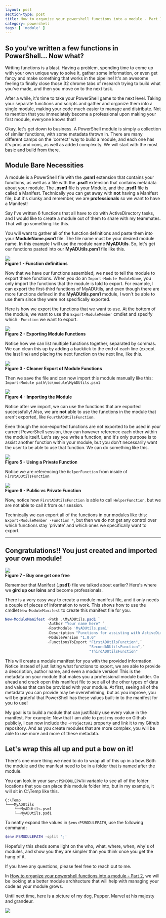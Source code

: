 ```yaml
---
layout: post
section-type: post
title: How to organize your powershell functions into a module - Part 1
category: powershell
tags: [ 'module' ]
---
```


## So you've written a few functions in PowerShell... Now what?

Writing functions is a blast. Having a problem, spending time to come up with your own unique way to solve it, gather some information, or even get fancy and make something that works in the pipeline! It's an awesome feeling to finally close those 32 chrome tabs of research trying to build what you've made, and then you move on to the next task.

After a while, it's time to take your PowerShell game to the next level. Taking your separate functions and scripts and gather and organize them into a single module, making your code much easier to manage and distribute. Not to mention that you immediately become a professional upon making your first module, everyone knows that!

Okay, let's get down to business. A PowerShell module is simply a collection of similar functions, with some metadata thrown in. There are many different camps on the 'correct' way to build a module, and each one has it's pros and cons, as well as added complexity. We will start with the most basic and build from there.

## Module Bare Necessities

A module is a PowerShell file with the **.psm1** extension that contains your functions, as well as a file with the **.psd1** extension that contains metadata about your module. The **.psm1** file is your Module, and the **.psd1** file is called a Manifest. Technically you can get away with **not** having a Manifest file, but it's clunky and remember, we are **professionals** so we want to have a Manifest!

Say I've written 6 functions that all have to do with ActiveDirectory tasks, and I would like to create a module out of them to share with my teammates. That will go something like this.

You will want to gather all of the function definitions and paste them into your **ModuleName.psm1** file. The file name must be your desired module name. In this example I will use the module name **MyADUtils**. So, let's get our functions pasted into our **MyADUtils.psm1** file like this.

![](/img/posts/myadutils_functions_screenshot.jpg)\
**Figure 1 - Function definitions**

Now that we have our functions assembled, we need to tell the module to export these functions. When you do an `Import-Module ModuleName`, you only import the functions that the module is told to export. For example, I can export the first-third functions of MyADUtils, and even though there are more functions defined in the **MyADUtils.psm1** module, I won't be able to use them since they were not specifically exported.

Here is how we export the functions that we want to use. At the bottom of the module, we want to use the `Export-ModuleMember` cmdlet and specify which `-Function` we want to export.

![](/img/posts/myadutils_exportmodulemember_screenshot.jpg)\
**Figure 2 - Exporting Module Functions**

Notice how we can list multiple functions together, separated by commas. We can clean this up by adding a backtick to the end of each line (except the last line) and placing the next function on the next line, like this.

![](/img/posts/myadutils_exportmodulememberbacktick_screenshot.jpg)\
**Figure 3 - Cleaner Export of Module Functions**

Then we save the file and can now import this module manually like this: `Import-Module path\to\module\MyADUtils.psm1`

![](/img/posts/myadutils_importmodule_screenshot.jpg)\
**Figure 4 - Importing the Module**

Notice after we import, we can use the functions that are exported successfully! Also, we are **not** able to use the functions in the module that aren't exported, like `FourthADUtilsFunction`.

Even though the non-exported functions are not exported to be used in your current PowerShell session, they can however reference each other within the module itself. Let's say you write a function, and it's only purpose is to assist another function within your module, but you don't necessarily want the user to be able to use that function. We can do something like this.

![](/img/posts/myadutils_usingprivatefunction_screenshot.png)\
**Figure 5 - Using a Private Function**

Notice we are referencing the `HelperFunction` from inside of `FirstADUtilsFunction`

![](/img/posts/myadutils_privatefunctionreference_screenshot.jpg)\
**Figure 6 - Public vs Private Function**

Now, notice how `FirstADUtilsFunction` is able to call `HelperFunction`, but we are not able to call it from our session. 

Technically we can export all of the functions in our modules like this: `Export-ModuleMember -Function *`, but then we do not get any control over which functions stay 'private' and which ones we specifically want to export.

---

## **Congratulations!! You just created and imported your own module!**

![](/img/posts/butwaittheresmore.jpg)\
**Figure 7 - Buy one get one free**

Remember that Manifest (**.psd1**) file we talked about earlier? Here's where we **gird up our loins** and become professionals.

There is a very easy way to create a module manifest file, and it only needs a couple of pieces of information to work. This shows how to use the cmdlet `New-ModuleManifest` to create this manifest file for you.

```powershell
New-ModuleManifest -Path .\MyADUtils.psd1 `
                   -Author "Your name here" `
                   -RootModule 'MyADUtils.psm1'
                   -Description "Functions for assisting with ActiveDirectory stuffs."
                   -ModuleVersion "1.0.0"
                   -FunctionsToExport "FirstADUtilsFunction",`
                                      "SecondADUtilsFunction",`
                                      "ThirdADUtilsFunction"
```

This will create a module manifest for you with the provided information. Notice instead of just listing what functions to export, we are able to provide a description, author name, and even a module version! This is the metadata on your module that makes you a professional module builder. Go ahead and crack open this manifest file to see all of the other types of data and values that can be provided with your module. At first, seeing all of the metadata you can provide may be overwhelming, but as you improve, you will be grateful that PowerShell has these values built-in to the manifest for you to use!

My goal is to build a module that can justifiably use every value in the manifest. For example: Now that I am able to post my code on Github publicly, I can now include the `-ProjectURI` property and link it to my Github repository. And as you create modules that are more complex, you will be able to use more and more of these metadata.

## Let's wrap this all up and put a bow on it!

There's one more thing we need to do to wrap all of this up in a bow. Both the module and the manifest need to be in a folder that is named after the module.

You can look in your `$env:PSMODULEPATH` variable to see all of the folder locations that you can place this module folder into, but in my example, it will sit in C:\Temp like this.

```
C:\Temp
└───MyADUtils
    └──MyADUtils.psm1
    └──MyADUtils.psd1
```

To neatly expand the values in `$env:PSMODULEPATH`, use the following command:
```powershell
$env:PSMODULEPATH -split ';'
```

Hopefully this sheds some light on the who, what, where, when, why's of modules, and show you they are simpler than you think once you get the hang of it.

If you have any questions, please feel free to reach out to me.

In [How to organize your powershell functions into a module - Part 2](), we will be looking at a better module architecture that will help with managing your code as your module grows.

Until next time, here is a picture of my dog, Pupper. Marvel at his majesty and grandeur.

![](/img/posts/pupper.jpg)
